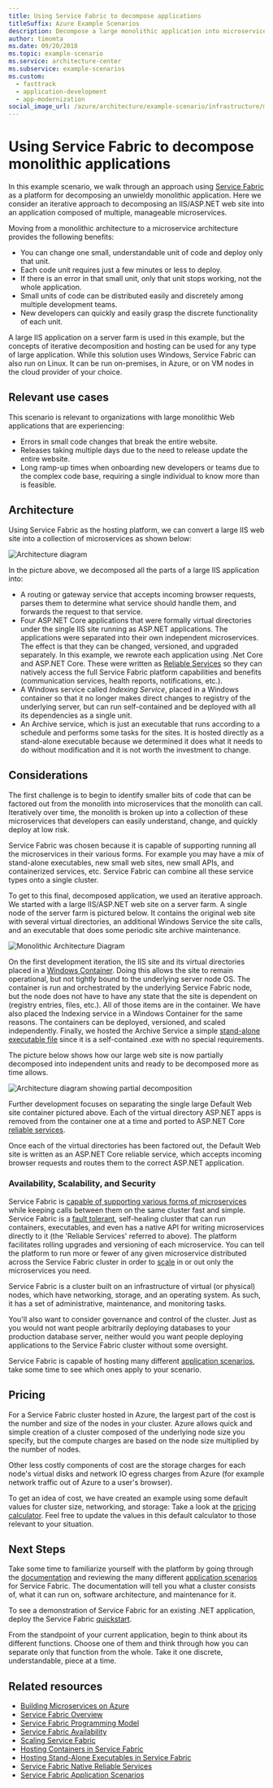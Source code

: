 ```yaml
---
title: Using Service Fabric to decompose applications
titleSuffix: Azure Example Scenarios
description: Decompose a large monolithic application into microservices.
author: timomta
ms.date: 09/20/2018
ms.topic: example-scenario
ms.service: architecture-center
ms.subservice: example-scenarios
ms.custom:
  - fasttrack
  - application-development
  - app-modernization
social_image_url: /azure/architecture/example-scenario/infrastructure/media/architecture-service-fabric-complete.png
---
```


# Using Service Fabric to decompose monolithic applications

In this example scenario, we walk through an approach using [Service Fabric](/azure/service-fabric/service-fabric-overview) as a platform for decomposing an unwieldy monolithic application. Here we consider an iterative approach to decomposing an IIS/ASP.NET web site into an application composed of multiple, manageable microservices.

Moving from a monolithic architecture to a microservice architecture provides the following benefits:

- You can change one small, understandable unit of code and deploy only that unit.
- Each code unit requires just a few minutes or less to deploy.
- If there is an error in that small unit, only that unit stops working, not the whole application.
- Small units of code can be distributed easily and discretely among multiple development teams.
- New developers can quickly and easily grasp the discrete functionality of each unit.

A large IIS application on a server farm is used in this example, but the concepts of iterative decomposition and hosting can be used for any type of large application. While this solution uses Windows, Service Fabric can also run on Linux. It can be run on-premises, in Azure, or on VM nodes in the cloud provider of your choice.

## Relevant use cases

This scenario is relevant to organizations with large monolithic Web applications that are experiencing:

- Errors in small code changes that break the entire website.
- Releases taking multiple days due to the need to release update the entire website.
- Long ramp-up times when onboarding new developers or teams due to the complex code base, requiring a single individual to know more than is feasible.

## Architecture

Using Service Fabric as the hosting platform, we can convert a large IIS web site into a collection of microservices as shown below:

![Architecture diagram](./media/architecture-service-fabric-complete.png)

In the picture above, we decomposed all the parts of a large IIS application into:

- A routing or gateway service that accepts incoming browser requests, parses them to determine what service should handle them, and forwards the request to that service.
- Four ASP.NET Core applications that were formally virtual directories under the single IIS site running as ASP.NET applications. The applications were separated into their own independent microservices. The effect is that they can be changed, versioned, and upgraded separately. In this example, we rewrote each application using .Net Core and ASP.NET Core. These were written as [Reliable Services](/azure/service-fabric/service-fabric-reliable-services-introduction) so they can natively access the full Service Fabric platform capabilities and benefits (communication services, health reports, notifications, etc.).
- A Windows service called *Indexing Service*, placed in a Windows container so that it no longer makes direct changes to registry of the underlying server, but can run self-contained and be deployed with all its dependencies as a single unit.
- An Archive service, which is just an executable that runs according to a schedule and performs some tasks for the sites. It is hosted directly as a stand-alone executable because we determined it does what it needs to do without modification and it is not worth the investment to change.

## Considerations

The first challenge is to begin to identify smaller bits of code that can be factored out from the monolith into microservices that the monolith can call. Iteratively over time, the monolith is broken up into a collection of these microservices that developers can easily understand, change, and quickly deploy at low risk.

Service Fabric was chosen because it is capable of supporting running all the microservices in their various forms. For example you may have a mix of stand-alone executables, new small web sites, new small APIs, and containerized services, etc. Service Fabric can combine all these service types onto a single cluster.

To get to this final, decomposed application, we used an iterative approach. We started with a large IIS/ASP.NET web site on a server farm. A single node of the server farm is pictured below. It contains the original web site with several virtual directories, an additional Windows Service the site calls, and an executable that does some periodic site archive maintenance.

![Monolithic Architecture Diagram](./media/architecture-service-fabric-monolith.png)

On the first development iteration, the IIS site and its virtual directories placed in a [Windows Container](/azure/service-fabric/service-fabric-containers-overview). Doing this allows the site to remain operational, but not tightly bound to the underlying server node OS. The container is run and orchestrated by the underlying Service Fabric node, but the node does not have to have any state that the site is dependent on (registry entries, files, etc.). All of those items are in the container. We have also placed the Indexing service in a Windows Container for the same reasons. The containers can be deployed, versioned, and scaled independently. Finally, we hosted the Archive Service a simple [stand-alone executable file](/azure/service-fabric/service-fabric-guest-executables-introduction) since it is a self-contained .exe with no special requirements.

The picture below shows how our large web site is now partially decomposed into independent units and ready to be decomposed more as time allows.

![Architecture diagram showing partial decomposition](./media/architecture-service-fabric-midway.png)

Further development focuses on separating the single large Default Web site container pictured above. Each of the virtual directory ASP.NET apps is removed from the container one at a time and ported to ASP.NET Core [reliable services](/azure/service-fabric/service-fabric-reliable-services-introduction).

Once each of the virtual directories has been factored out, the Default Web site is written as an ASP.NET Core reliable service, which accepts incoming browser requests and routes them to the correct ASP.NET application.

### Availability, Scalability, and Security

Service Fabric is [capable of supporting various forms of microservices](/azure/service-fabric/service-fabric-choose-framework) while keeping calls between them on the same cluster fast and simple. Service Fabric is a [fault tolerant](/azure/service-fabric/service-fabric-availability-services), self-healing cluster that can run containers, executables, and even has a native API for writing microservices directly to it (the 'Reliable Services' referred to above). The platform facilitates rolling upgrades and versioning of each microservice. You can tell the platform to run more or fewer of any given microservice distributed across the Service Fabric cluster in order to [scale](/azure/service-fabric/service-fabric-concepts-scalability) in or out only the microservices you need.

Service Fabric is a cluster built on an infrastructure of virtual (or physical) nodes, which have networking, storage, and an operating system. As such, it has a set of administrative, maintenance, and monitoring tasks.

You'll also want to consider governance and control of the cluster. Just as you would not want people arbitrarily deploying databases to your production database server, neither would you want people deploying applications to the Service Fabric cluster without some oversight.

Service Fabric is capable of hosting many different [application scenarios](/azure/service-fabric/service-fabric-application-scenarios), take some time to see which ones apply to your scenario.

## Pricing

For a Service Fabric cluster hosted in Azure, the largest part of the cost is the number and size of the nodes in your cluster. Azure allows quick and simple creation of a cluster composed of the underlying node size you specify, but the compute charges are based on the node size multiplied by the number of nodes.

Other less costly components of cost are the storage charges for each node's virtual disks and network IO egress charges from Azure (for example network traffic out of Azure to a user's browser).

To get an idea of cost, we have created an example using some default values for cluster size, networking, and storage: Take a look at the [pricing calculator](https://azure.com/e/52dea096e5844d5495a7b22a9b2ccdde). Feel free to update the values in this default calculator to those relevant to your situation.

## Next Steps

Take some time to familiarize yourself with the platform by going through the [documentation](/azure/service-fabric/service-fabric-overview) and reviewing the many different [application scenarios](/azure/service-fabric/service-fabric-application-scenarios) for Service Fabric. The documentation will tell you what a cluster consists of, what it can run on, software architecture, and maintenance for it.

To see a demonstration of Service Fabric for an existing .NET application, deploy the Service Fabric [quickstart](/azure/service-fabric/service-fabric-quickstart-dotnet).

From the standpoint of your current application, begin to think about its different functions. Choose one of them and think through how you can separate only that function from the whole. Take it one discrete, understandable, piece at a time.

## Related resources

- [Building Microservices on Azure](/azure/architecture/microservices)
- [Service Fabric Overview](/azure/service-fabric/service-fabric-overview)
- [Service Fabric Programming Model](/azure/service-fabric/service-fabric-choose-framework)
- [Service Fabric Availability](/azure/service-fabric/service-fabric-availability-services)
- [Scaling Service Fabric](/azure/service-fabric/service-fabric-concepts-scalability)
- [Hosting Containers in Service Fabric](/azure/service-fabric/service-fabric-containers-overview)
- [Hosting Stand-Alone Executables in Service Fabric](/azure/service-fabric/service-fabric-guest-executables-introduction)
- [Service Fabric Native Reliable Services](/azure/service-fabric/service-fabric-reliable-services-introduction)
- [Service Fabric Application Scenarios](/azure/service-fabric/service-fabric-application-scenarios)
